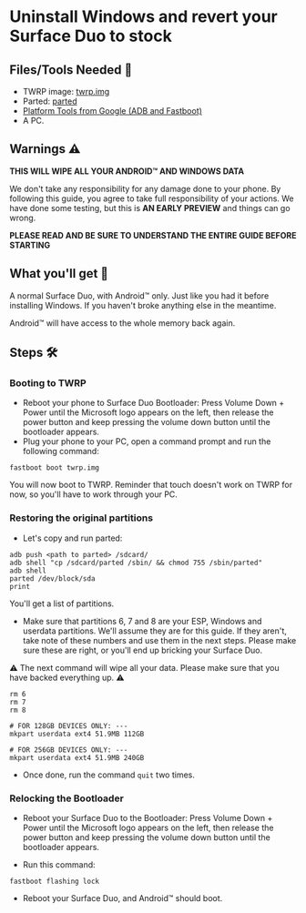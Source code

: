 # Uninstall Windows and revert your Surface Duo to stock

## Files/Tools Needed 📃
- TWRP image: [twrp.img](https://github.com/WOA-Project/SurfaceDuo-Guides/raw/main/InstallWindows/Files/twrp.img)
- Parted: [parted](https://github.com/WOA-Project/SurfaceDuo-Guides/raw/main/InstallWindows/Files/parted)
- [Platform Tools from Google (ADB and Fastboot)](https://developer.android.com/studio/releases/platform-tools)
- A PC.

## Warnings ⚠️

**THIS WILL WIPE ALL YOUR ANDROID™ AND WINDOWS DATA**

We don't take any responsibility for any damage done to your phone. By following this guide, you agree to take full responsibility of your actions.
We have done some testing, but this is **AN EARLY PREVIEW** and things can go wrong.

**PLEASE READ AND BE SURE TO UNDERSTAND THE ENTIRE GUIDE BEFORE STARTING**

## What you'll get 🛒

A normal Surface Duo, with Android™ only. Just like you had it before installing Windows. If you haven't broke anything else in the meantime.

Android™ will have access to the whole memory back again.

## Steps 🛠️

### Booting to TWRP

- Reboot your phone to Surface Duo Bootloader: Press Volume Down + Power until the Microsoft logo appears on the left, then release the power
  button and keep pressing the volume down button until the bootloader appears.
- Plug your phone to your PC, open a command prompt and run the following command:

```
fastboot boot twrp.img
```

You will now boot to TWRP. Reminder that touch doesn't work on TWRP for now, so you'll have to work through your PC.

### Restoring the original partitions

- Let's copy and run parted:

```
adb push <path to parted> /sdcard/
adb shell "cp /sdcard/parted /sbin/ && chmod 755 /sbin/parted"
adb shell
parted /dev/block/sda
print
```

You'll get a list of partitions.

- Make sure that partitions 6, 7 and 8 are your ESP, Windows and userdata partitions. We'll assume they are for this guide.
  If they aren't, take note of these numbers and use them in the next steps. Please make sure these are right, or you'll end up
  bricking your Surface Duo.

⚠️ The next command will wipe all your data. Please make sure that you have backed everything up. ⚠️

```
rm 6
rm 7
rm 8

# FOR 128GB DEVICES ONLY: ---
mkpart userdata ext4 51.9MB 112GB

# FOR 256GB DEVICES ONLY: ---
mkpart userdata ext4 51.9MB 240GB
```

- Once done, run the command `quit` two times.

### Relocking the Bootloader

- Reboot your Surface Duo to the Bootloader: Press Volume Down + Power until the Microsoft logo appears on the left, then release the power
  button and keep pressing the volume down button until the bootloader appears.

- Run this command:

```
fastboot flashing lock
```

- Reboot your Surface Duo, and Android™ should boot.
